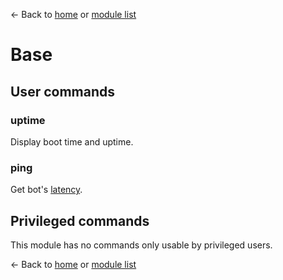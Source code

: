 ← Back to [home](../index.md) or [module list](index.md)

# Base

## User commands

### uptime

Display boot time and uptime.

### ping

Get bot's [latency](https://discordpy.readthedocs.io/en/latest/ext/commands/api.html?#discord.ext.commands.Bot.latency).

## Privileged commands

This module has no commands only usable by privileged users.


← Back to [home](../index.md) or [module list](index.md)
